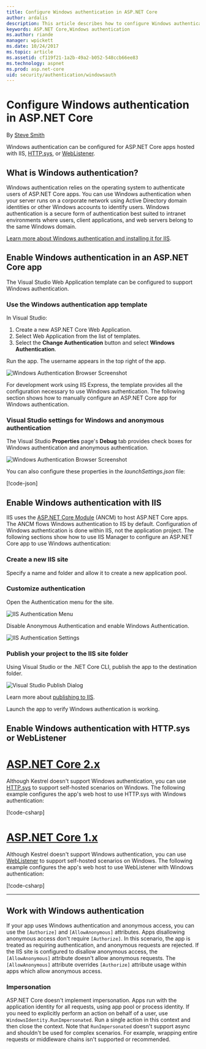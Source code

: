 ```yaml
---
title: Configure Windows authentication in ASP.NET Core
author: ardalis
description: This article describes how to configure Windows authentication in ASP.NET Core, using IIS Express, IIS, HTTP.sys, and WebListener.
keywords: ASP.NET Core,Windows authentication
ms.author: riande
manager: wpickett
ms.date: 10/24/2017
ms.topic: article
ms.assetid: cf119f21-1a2b-49a2-b052-548ccb66ee83
ms.technology: aspnet
ms.prod: asp.net-core
uid: security/authentication/windowsauth
---
```

# Configure Windows authentication in ASP.NET Core

By [Steve Smith](https://ardalis.com)

Windows authentication can be configured for ASP.NET Core apps hosted with IIS, [HTTP.sys](xref:fundamentals/servers/httpsys), or [WebListener](xref:fundamentals/servers/weblistener).

## What is Windows authentication?

Windows authentication relies on the operating system to authenticate users of ASP.NET Core apps. You can use Windows authentication when your server runs on a corporate network using Active Directory domain identities or other Windows accounts to identify users. Windows authentication is a secure form of authentication best suited to intranet environments where users, client applications, and web servers belong to the same Windows domain.

[Learn more about Windows authentication and installing it for IIS](https://docs.microsoft.com/iis/configuration/system.webServer/security/authentication/windowsAuthentication/).

## Enable Windows authentication in an ASP.NET Core app

The Visual Studio Web Application template can be configured to support Windows authentication.

### Use the Windows authentication app template

In Visual Studio:
1. Create a new ASP.NET Core Web Application. 
1. Select Web Application from the list of templates.
1. Select the **Change Authentication** button and select **Windows Authentication**. 

Run the app. The username appears in the top right of the app.

![Windows Authentication Browser Screenshot](windowsauth/_static/browser-screenshot.png)

For development work using IIS Express, the template provides all the configuration necessary to use Windows authentication. The following section shows how to manually configure an ASP.NET Core app for Windows authentication.

### Visual Studio settings for Windows and anonymous authentication

The Visual Studio **Properties** page's **Debug** tab provides check boxes for Windows authentication and anonymous authentication.

![Windows Authentication Browser Screenshot](windowsauth/_static/vs-auth-property-menu.png)

You can also configure these properties in the *launchSettings.json* file:

[!code-json[](windowsauth/sample/launchSettings.json?highlight=3-4)]

## Enable Windows authentication with IIS

IIS uses the [ASP.NET Core Module](xref:fundamentals/servers/aspnet-core-module) (ANCM) to host ASP.NET Core apps. The ANCM flows Windows authentication to IIS by default. Configuration of Windows authentication is done within IIS, not the application project. The following sections show how to use IIS Manager to configure an ASP.NET Core app to use Windows authentication:

### Create a new IIS site

Specify a name and folder and allow it to create a new application pool.

### Customize authentication

Open the Authentication menu for the site.

![IIS Authentication Menu](windowsauth/_static/iis-authentication-menu.png)

Disable Anonymous Authentication and enable Windows Authentication.

![IIS Authentication Settings](windowsauth/_static/iis-auth-settings.png)

### Publish your project to the IIS site folder

Using Visual Studio or the .NET Core CLI, publish the app to the destination folder.

![Visual Studio Publish Dialog](windowsauth/_static/vs-publish-app.png)

Learn more about [publishing to IIS](xref:publishing/iis).

Launch the app to verify Windows authentication is working.

## Enable Windows authentication with HTTP.sys or WebListener

# [ASP.NET Core 2.x](#tab/aspnetcore2x)

Although Kestrel doesn't support Windows authentication, you can use [HTTP.sys](xref:fundamentals/servers/httpsys) to support self-hosted scenarios on Windows. The following example configures the app's web host to use HTTP.sys with Windows authentication:

[!code-csharp[](windowsauth/sample/Program2x.cs?highlight=9-14)]

# [ASP.NET Core 1.x](#tab/aspnetcore1x)

Although Kestrel doesn't support Windows authentication, you can use [WebListener](xref:fundamentals/servers/weblistener) to support self-hosted scenarios on Windows. The following example configures the app's web host to use WebListener with Windows authentication:

[!code-csharp[](windowsauth/sample/Program1x.cs?highlight=6-11)]

---

## Work with Windows authentication

If your app uses Windows authentication and anonymous access, you can use the `[Authorize]` and `[AllowAnonymous]` attributes. Apps disallowing anonymous access don't require `[Authorize]`. In this scenario, the app is treated as requiring authentication, and anonymous requests are rejected. If the IIS site is configured to disallow anonymous access, the `[AllowAnonymous]` attribute doesn't allow anonymous requests. The `[AllowAnonymous]` attribute overrides `[Authorize]` attribute usage within apps which allow anonymous access.

### Impersonation

ASP.NET Core doesn't implement impersonation. Apps run with the application identity for all requests, using app pool or process identity. If you need to explicitly perform an action on behalf of a user, use `WindowsIdentity.RunImpersonated`. Run a single action in this context and then close the context. Note that `RunImpersonated` doesn't support async and shouldn't be used for complex scenarios. For example, wrapping entire requests or middleware chains isn't supported or recommended.
